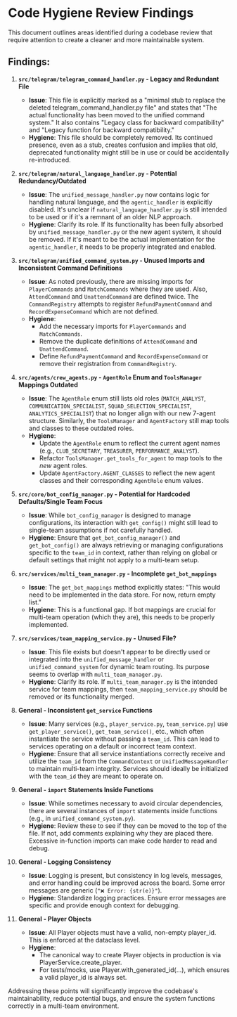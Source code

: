 # Code Hygiene Review Findings

This document outlines areas identified during a codebase review that require attention to create a cleaner and more maintainable system.

## Findings:

1.  **`src/telegram/telegram_command_handler.py` - Legacy and Redundant File**
    *   **Issue**: This file is explicitly marked as a "minimal stub to replace the deleted telegram_command_handler.py file" and states that "The actual functionality has been moved to the unified command system." It also contains "Legacy class for backward compatibility" and "Legacy function for backward compatibility."
    *   **Hygiene**: This file should be completely removed. Its continued presence, even as a stub, creates confusion and implies that old, deprecated functionality might still be in use or could be accidentally re-introduced.

2.  **`src/telegram/natural_language_handler.py` - Potential Redundancy/Outdated**
    *   **Issue**: The `unified_message_handler.py` now contains logic for handling natural language, and the `agentic_handler` is explicitly disabled. It's unclear if `natural_language_handler.py` is still intended to be used or if it's a remnant of an older NLP approach.
    *   **Hygiene**: Clarify its role. If its functionality has been fully absorbed by `unified_message_handler.py` or the new agent system, it should be removed. If it's meant to be the actual implementation for the `agentic_handler`, it needs to be properly integrated and enabled.

3.  **`src/telegram/unified_command_system.py` - Unused Imports and Inconsistent Command Definitions**
    *   **Issue**: As noted previously, there are missing imports for `PlayerCommands` and `MatchCommands` where they are used. Also, `AttendCommand` and `UnattendCommand` are defined twice. The `CommandRegistry` attempts to register `RefundPaymentCommand` and `RecordExpenseCommand` which are not defined.
    *   **Hygiene**:
        *   Add the necessary imports for `PlayerCommands` and `MatchCommands`.
        *   Remove the duplicate definitions of `AttendCommand` and `UnattendCommand`.
        *   Define `RefundPaymentCommand` and `RecordExpenseCommand` or remove their registration from `CommandRegistry`.

4.  **`src/agents/crew_agents.py` - `AgentRole` Enum and `ToolsManager` Mappings Outdated**
    *   **Issue**: The `AgentRole` enum still lists old roles (`MATCH_ANALYST`, `COMMUNICATION_SPECIALIST`, `SQUAD_SELECTION_SPECIALIST`, `ANALYTICS_SPECIALIST`) that no longer align with our new 7-agent structure. Similarly, the `ToolsManager` and `AgentFactory` still map tools and classes to these outdated roles.
    *   **Hygiene**:
        *   Update the `AgentRole` enum to reflect the current agent names (e.g., `CLUB_SECRETARY`, `TREASURER`, `PERFORMANCE_ANALYST`).
        *   Refactor `ToolsManager.get_tools_for_agent` to map tools to the *new* agent roles.
        *   Update `AgentFactory.AGENT_CLASSES` to reflect the new agent classes and their corresponding `AgentRole` enum values.

5.  **`src/core/bot_config_manager.py` - Potential for Hardcoded Defaults/Single Team Focus**
    *   **Issue**: While `bot_config_manager` is designed to manage configurations, its interaction with `get_config()` might still lead to single-team assumptions if not carefully handled.
    *   **Hygiene**: Ensure that `get_bot_config_manager()` and `get_bot_config()` are always retrieving or managing configurations specific to the `team_id` in context, rather than relying on global or default settings that might not apply to a multi-team setup.

6.  **`src/services/multi_team_manager.py` - Incomplete `get_bot_mappings`**
    *   **Issue**: The `get_bot_mappings` method explicitly states: "This would need to be implemented in the data store. For now, return empty list."
    *   **Hygiene**: This is a functional gap. If bot mappings are crucial for multi-team operation (which they are), this needs to be properly implemented.

7.  **`src/services/team_mapping_service.py` - Unused File?**
    *   **Issue**: This file exists but doesn't appear to be directly used or integrated into the `unified_message_handler` or `unified_command_system` for dynamic team routing. Its purpose seems to overlap with `multi_team_manager.py`.
    *   **Hygiene**: Clarify its role. If `multi_team_manager.py` is the intended service for team mappings, then `team_mapping_service.py` should be removed or its functionality merged.

8.  **General - Inconsistent `get_service` Functions**
    *   **Issue**: Many services (e.g., `player_service.py`, `team_service.py`) use `get_player_service()`, `get_team_service()`, etc., which often instantiate the service without passing a `team_id`. This can lead to services operating on a default or incorrect team context.
    *   **Hygiene**: Ensure that all service instantiations correctly receive and utilize the `team_id` from the `CommandContext` or `UnifiedMessageHandler` to maintain multi-team integrity. Services should ideally be initialized with the `team_id` they are meant to operate on.

9.  **General - `import` Statements Inside Functions**
    *   **Issue**: While sometimes necessary to avoid circular dependencies, there are several instances of `import` statements inside functions (e.g., in `unified_command_system.py`).
    *   **Hygiene**: Review these to see if they can be moved to the top of the file. If not, add comments explaining why they are placed there. Excessive in-function imports can make code harder to read and debug.

10. **General - Logging Consistency**
    *   **Issue**: Logging is present, but consistency in log levels, messages, and error handling could be improved across the board. Some error messages are generic (`"❌ Error: {str(e)}"`).
    *   **Hygiene**: Standardize logging practices. Ensure error messages are specific and provide enough context for debugging.

11. **General - Player Objects**
    *   **Issue**: All Player objects must have a valid, non-empty player_id. This is enforced at the dataclass level.
    *   **Hygiene**:
        *   The canonical way to create Player objects in production is via PlayerService.create_player.
        *   For tests/mocks, use Player.with_generated_id(...), which ensures a valid player_id is always set.

Addressing these points will significantly improve the codebase's maintainability, reduce potential bugs, and ensure the system functions correctly in a multi-team environment.
